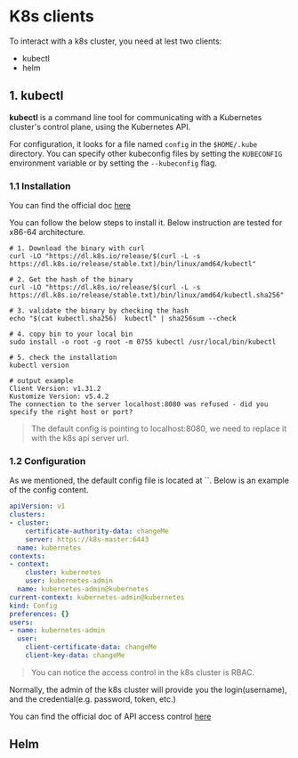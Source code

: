 # K8s clients

To interact with a k8s cluster, you need at lest two clients:
- kubectl
- helm

## 1. kubectl 

**kubectl** is a command line tool for communicating with a Kubernetes cluster's control plane, using the Kubernetes API.

For configuration, it looks for a file named `config` in the `$HOME/.kube` directory. You can specify other 
kubeconfig files by setting the `KUBECONFIG` environment variable or by setting the `--kubeconfig` flag.

### 1.1 Installation

You can find the official doc [here](https://kubernetes.io/docs/tasks/tools/install-kubectl-linux/)

You can follow the below steps to install it. Below instruction are tested for x86-64 architecture.

```shell
# 1. Download the binary with curl 
curl -LO "https://dl.k8s.io/release/$(curl -L -s https://dl.k8s.io/release/stable.txt)/bin/linux/amd64/kubectl"

# 2. Get the hash of the binary
curl -LO "https://dl.k8s.io/release/$(curl -L -s https://dl.k8s.io/release/stable.txt)/bin/linux/amd64/kubectl.sha256"

# 3. validate the binary by checking the hash
echo "$(cat kubectl.sha256)  kubectl" | sha256sum --check

# 4. copy bin to your local bin
sudo install -o root -g root -m 0755 kubectl /usr/local/bin/kubectl

# 5. check the installation
kubectl version

# output example
Client Version: v1.31.2
Kustomize Version: v5.4.2
The connection to the server localhost:8080 was refused - did you specify the right host or port?

```

> The default config is pointing to localhost:8080, we need to replace it with the k8s api server url.
> 

### 1.2 Configuration

As we mentioned, the default config file is located at ``. Below is an example of the config content. 

```yaml
apiVersion: v1
clusters:
- cluster:
    certificate-authority-data: changeMe
    server: https://k8s-master:6443
  name: kubernetes
contexts:
- context:
    cluster: kubernetes
    user: kubernetes-admin
  name: kubernetes-admin@kubernetes
current-context: kubernetes-admin@kubernetes
kind: Config
preferences: {}
users:
- name: kubernetes-admin
  user:
    client-certificate-data: changeMe
    client-key-data: changeMe
```

> You can notice the access control in the k8s cluster is RBAC.
> 
Normally, the admin of the k8s cluster will provide you the login(username), and the credential(e.g. password, token, etc.)

You can find the official doc of API access control [here](https://kubernetes.io/docs/reference/access-authn-authz/authentication/)

## Helm


